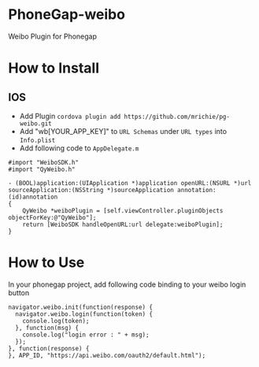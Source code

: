 PhoneGap-weibo
========

Weibo Plugin for Phonegap

# How to Install
## IOS

* Add Plugin `cordova plugin add https://github.com/mrichie/pg-weibo.git`
* Add "wb[YOUR_APP_KEY]" to `URL Schemas` under `URL types` into `Info.plist`
* Add following code to `AppDelegate.m`
```
#import "WeiboSDK.h"
#import "QyWeibo.h"

- (BOOL)application:(UIApplication *)application openURL:(NSURL *)url sourceApplication:(NSString *)sourceApplication annotation:(id)annotation
{
    QyWeibo *weiboPlugin = [self.viewController.pluginObjects objectForKey:@"QyWeibo"];
    return [WeiboSDK handleOpenURL:url delegate:weiboPlugin];
}

```

# How to Use
In your phonegap project, add following code binding to your weibo login button
```
navigator.weibo.init(function(response) {
  navigator.weibo.login(function(token) {
    console.log(token);
  }, function(msg) {
    console.log("login error : " + msg);
  });
}, function(response) {
}, APP_ID, "https://api.weibo.com/oauth2/default.html");

```
